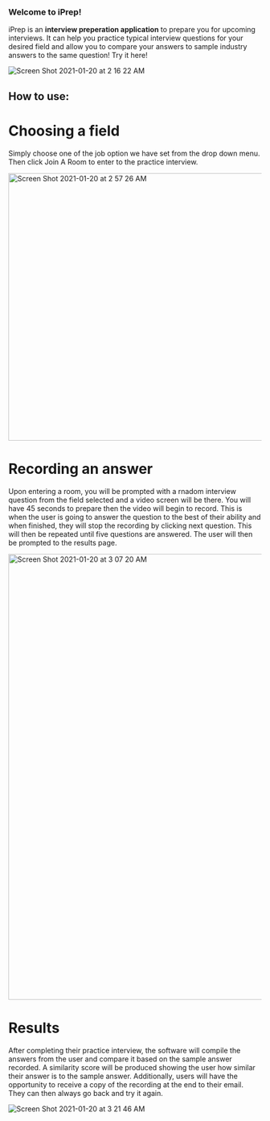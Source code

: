 ### Welcome to iPrep!

iPrep is an **interview preperation application** to prepare you for upcoming interviews. It can help you practice typical interview questions for your desired field and allow you to compare your answers to sample industry answers to the same question! Try it here! 

![Screen Shot 2021-01-20 at 2 16 22 AM](https://user-images.githubusercontent.com/66855052/105144588-72740880-5acb-11eb-8ebc-12ce3e2e1e9e.png)

## How to use:

# Choosing a field

Simply choose one of the job option we have set from the drop down menu. Then click Join A Room to enter to the practice interview. 

<img width="531" alt="Screen Shot 2021-01-20 at 2 57 26 AM" src="https://user-images.githubusercontent.com/66855052/105144449-422c6a00-5acb-11eb-8b22-3cbfe0e11a2f.png">

# Recording an answer

Upon entering a room, you will be prompted with a rnadom interview question from the field selected and a video screen will be there. You will have 45 seconds to prepare then the video will begin to record. This is when the user is going to answer the question to the best of their ability and when finished, they will stop the recording by clicking next question. This will then be repeated until five questions are answered. The user will then be prompted to the results page.

<img width="885" alt="Screen Shot 2021-01-20 at 3 07 20 AM" src="https://user-images.githubusercontent.com/66855052/105145789-36da3e00-5acd-11eb-80db-184d23ef23aa.png">

# Results 

After completing their practice interview, the software will compile the answers from the user and compare it based on the sample answer recorded. A similarity score will be produced showing the user how similar their answer is to the sample answer. Additionally, users will have the opportunity to receive a copy of the recording at the end to their email. They can then always go back and try it again. 

![Screen Shot 2021-01-20 at 3 21 46 AM](https://user-images.githubusercontent.com/66855052/105147091-b1578d80-5ace-11eb-971f-70a59beebd19.png)
